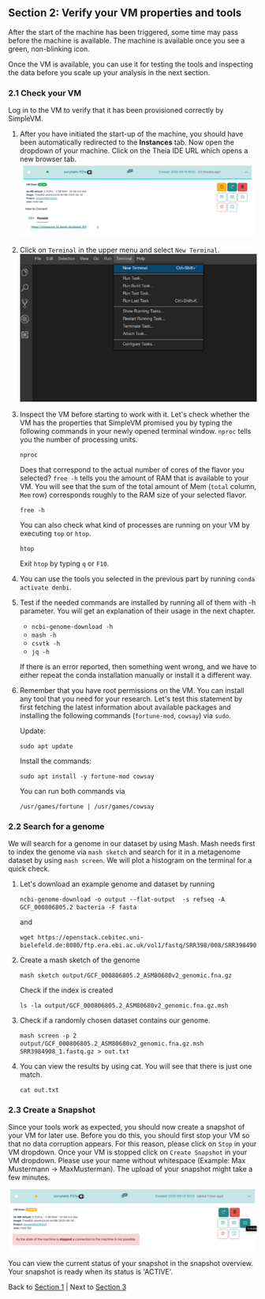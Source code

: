 ## Section 2: Verify your VM properties and tools

After the start of the machine has been triggered, some time may pass before the machine is available.
The machine is available once you see a green, non-blinking icon.

Once the VM is available, you can use it for testing the tools and inspecting the data before
you scale up your analysis in the next section.

### 2.1 Check your VM

Log in to the VM to verify that it has been provisioned correctly by SimpleVM.

1. After you have initiated the start-up of the machine, you should have been automatically redirected to the **Instances** tab.
   Now open the dropdown of your machine. Click on the Theia IDE URL which opens a new browser tab.
   ![](figures/howtoconnect.png)
2. Click on `Terminal` in the upper menu and select `New Terminal`.
   ![](figures/terminal.png)
3. Inspect the VM before starting to work with it. Let's check whether the VM
   has the properties that SimpleVM promised you by typing the following commands
   in your newly opened terminal window.
   `nproc` tells you the number of processing units.
   ```
   nproc
   ```
   Does that correspond to the actual number of cores of the flavor you selected?
   `free -h` tells you the amount of RAM that is available to your VM. You will see
   that the sum of the total amount of Mem (`total` column, `Mem` row) corresponds 
   roughly to the RAM size of your selected flavor.
   ```
   free -h
   ```
   You can also check what kind of processes are running on your VM by executing `top`
   or `htop`.
   ```
   htop
   ```
   Exit `htop` by typing `q` or `F10`.

4. You can use the tools you selected in the previous part by running `conda activate denbi`.

5. Test if the needed commands are installed by running all of them with -h parameter.
   You will get an explanation of their usage in the next chapter.

   * `ncbi-genome-download -h`
   * `mash -h`
   * `csvtk -h`
   * `jq -h`
   
   If there is an error reported, then something went wrong, and we have to either
   repeat the conda installation manually or install it a different way.

6. Remember that you have root permissions on the VM. You can install any
   tool that you need for your research.
   Let's test this statement by first fetching the latest information about available packages and installing the following commands (`fortune-mod`, `cowsay`) via `sudo`.

   Update:
   ```
   sudo apt update
   ```

   Install the commands:
   ```
   sudo apt install -y fortune-mod cowsay
   ```
   You can run both commands via
   ```
   /usr/games/fortune | /usr/games/cowsay 
   ```

### 2.2 Search for a genome 

We will search for a genome in our dataset by using Mash. Mash needs first
to index the genome via `mash sketch` and search for it in a metagenome dataset by using `mash screen`.
We will plot a histogram on the terminal for a quick check.

1. Let's download an example genome and dataset by running
   ```
   ncbi-genome-download -o output --flat-output  -s refseq -A GCF_000806805.2 bacteria -F fasta
   ```
   and
   ```
   wget https://openstack.cebitec.uni-bielefeld.de:8080/ftp.era.ebi.ac.uk/vol1/fastq/SRR398/008/SRR3984908/SRR3984908_1.fastq.gz
   ```

2. Create a mash sketch of the genome
   ```
   mash sketch output/GCF_000806805.2_ASM80680v2_genomic.fna.gz
   ```
   Check if the index is created
   ```
   ls -la output/GCF_000806805.2_ASM80680v2_genomic.fna.gz.msh
   ```

3. Check if a randomly chosen dataset contains our genome.  
   ```
   mash screen -p 2 output/GCF_000806805.2_ASM80680v2_genomic.fna.gz.msh SRR3984908_1.fastq.gz > out.txt
   ```

4. You can view the results by using cat. You will see that there is just one match.
   ```
   cat out.txt
   ```

### 2.3 Create a Snapshot

Since your tools work as expected, you should now create a snapshot of your
VM for later use. Before you do this, you should first stop your VM so that
no data corruption appears. For this reason, please click on `Stop` in your VM dropdown. 
Once your VM is stopped click on `Create Snapshot` in your VM dropdown.
Please use your name without whitespace (Example: Max Mustermann -> MaxMusterman).
The upload of your snapshot might take a few minutes.

![](figures/snapshot.png)

You can view the current status of your snapshot in the snapshot overview.
Your snapshot is ready when its status is 'ACTIVE'.


Back to [Section 1](part1.md) | Next to [Section 3](part3.md)
